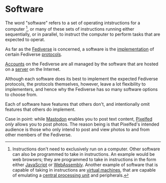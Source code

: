 # Software

The word "software" refers to a set of operating intstructions for a computer [^1], or many of these sets of instructions running either sequentially, or in parallel, to instruct the computer to perform tasks that are expected to operat.

As far as the [Fediverse](/docs/glossary/fediverse) is concerned, a software is the [implementation](/docs/glossary/implementation) of certain Fediverse [protocols](/docs/glossary/protocol).

[Accounts](/docs/glossary/account) on the Fediverse are all managed by the software that are hosted on a [server](/docs/glossary/account) on the Internet.

Although each software does its best to implement the expected Fediverse protocols, the protocols themselves, however, leave a lot flexibility to implementers, and hence why the Fediverse has so many software options to choose from.

Each of software have features that others don't, and intentionally omit features that others do implement.

Case in point: while [Mastodon](/docs/software/server/mastodon) enables you to post text content, [Pixelfed](/docs/software/server/pixelfed) *only* allows you to post photos. The reason being is that Pixelfed's intended audience is those who only intend to post and view photos to and from other members of the Fediverse.

<!--:::tip

You can view the list of many available software for you to use, [here](/docs/software).

:::-->

[^1]: Instructions don't need to exclusively run on a computer. Other software can also be programmed to take in instructions. An example would be web browsers; they are programmed to take in instructions in the form either [JavaScript](https://en.wikipedia.org/wiki/JavaScript) or [WebAssembly](https://en.wikipedia.org/wiki/WebAssembly). Another example of software that is capable of taking in instructions are [virtual machines](https://en.wikipedia.org/wiki/Virtual_machine), that are capable of emulating a [central processing unit](https://en.wikipedia.org/wiki/Central_processing_unit) and peripherals.